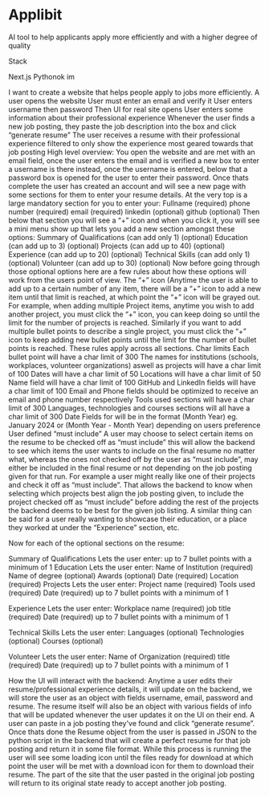 # Applibit
AI tool to help applicants apply more efficiently and with a higher degree of quality

Stack

Next.js
Pythonok im 

I want to create a website that helps people apply to jobs more efficiently.
A user opens the website
User must enter an email and verify it
User enters username then password
Then UI for real site opens
User enters some information about their professional experience
Whenever the user finds a new job posting, they paste the job description into the box and click “generate resume”
The user receives a resume with their professional experience filtered to only show the experience most geared towards that job posting
High level overview: 
You open the website and are met with an email field, once the user enters the email and is verified a new box to enter a username is there instead, once the username is entered, below that a password box is opened for the user to enter their password.
Once thats complete the user has created an account and will see a new page with some sections for them to enter your resume details.
At the very top is a large mandatory section for you to enter your:
Fullname (required)
phone number (required)
email (required)
linkedin (optional)
github (optional)
Then below that section you will see a “+” icon and when you click it, you will see a mini menu show up that lets you add a new section amongst these options: 
Summary of Qualifications (can add only 1) (optional)
Education (can add up to 3) (optional)
Projects (can add up to 40) (optional)
Experience (can add up to 20) (optional)
Technical Skills (can add only 1) (optional)
Volunteer (can add up to 30) (optional)
Now before going through those optional options here are a few rules about how these options will work from the users point of view.
The “+” icon
(Anytime the user is able to add up to a certain number of any item, there will be a “+” icon to add a new item until that limit is reached, at which point the “+” icon will be grayed out. For example, when adding multiple Project items, anytime you wish to add another project, you must click the “+” icon, you can keep doing so until the limit for the number of projects is reached. Similarly if you want to add multiple bullet points to describe a single project, you must click the “+” icon to keep adding new bullet points until the limit for the number of bullet points is reached. These rules apply across all sections.
Char limits
Each bullet point will have a char limit of 300
The names for institutions (schools, workplaces, volunteer organizations) aswell as projects will have a char limit of 100
Dates will have a char limit of 50
Locations will have a char limit of 50
Name field will have a char limit of 100
GitHub and LinkedIn fields will have a char limit of 100
Email and Phone fields should be optimized to receive an email and phone number respectively
Tools used sections will have a char limit of 300
Languages, technologies and courses sections will all have a char limit of 300
Date Fields for will be in the format (Month Year) eg. January 2024 or (Month Year - Month Year) depending on users preference
User defined “must include”
A user may choose to select certain items on the resume to be checked off as “must include” this will allow the backend to see which items the user wants to include on the final resume no matter what, whereas the ones not checked off by the user as “must include”, may either be included in the final resume or not depending on the job posting given for that run. For example a user might really like one of their projects and check it off as “must include”. That allows the backend to know when selecting which projects best align the job posting given, to include the project checked off as “must include” before adding the rest of the projects the backend deems to be best for the given job listing. A similar thing can be said for a user really wanting to showcase their education, or a place they worked at under the “Experience” section, etc.

Now for each of the optional sections on the resume:

Summary of Qualifications
Lets the user enter:
up to 7 bullet points with a minimum of 1
Education
Lets the user enter:
Name of Institution (required)
Name of degree (optional)
Awards (optional)
Date (required)
Location (required)
Projects 
Lets the user enter: 
Project name (required)
Tools used (required)
Date (required)
up to 7 bullet points with a minimum of 1

Experience
Lets the user enter:
Workplace name (required)
job title (required)
Date (required) 
up to 7 bullet points with a minimum of 1

Technical Skills
Lets the user enter:
Languages (optional)
Technologies (optional)
Courses (optional)

Volunteer
Lets the user enter: 
Name of Organization (required)
title (required)
Date (required)
up to 7 bullet points with a minimum of 1

How the UI will interact with the backend:
Anytime a user edits their resume/professional experience details, it will update on the backend, we will store the user as an object with fields username, email, password and resume.
The resume itself will also be an object with various fields of info that will be updated whenever the user updates it on the UI on their end.
A user can paste in a job posting they've found and click “generate resume”. Once thats done the Resume object from the user is passed in JSON to the python script in the backend that will create a perfect resume for that job posting and return it in some file format.
While this process is running the user will see some loading icon until the files ready for download at which point the user will be met with a download icon for them to download their resume.
The part of the site that the user pasted in the original job posting will return to its original state ready to accept another job posting. 

